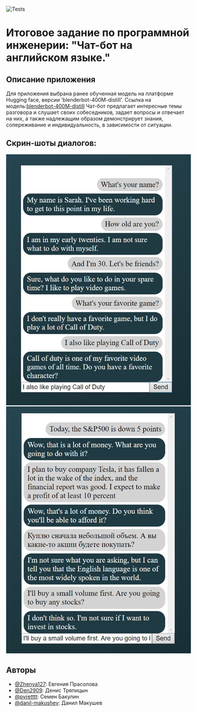 ![Tests](https://github.com/Den2909/Lenovo_api/actions/workflows/python-app.yml/badge.svg?branch=feature-1)

# Итоговое задание по программной инженерии: "Чат-бот на английском языке."

## Описание приложения
   Для приложения выбрана ранее обученная модель на платформе Hugging face, версии 'blenderbot-400M-distill'. Ссылка на модель:[blenderbot-400M-distill](https://huggingface.co/facebook/blenderbot-400M-distill/tree/main)
   Чат-бот предлагает интересные темы разговора и слушает своих собеседников, задает вопросы и отвечает на них, а также надлежащим образом демонстрирует знания, сопереживание и индивидуальность, в зависимости от ситуации. 
## Скрин-шоты диалогов:
![Иллюстрация к проекту](https://github.com/Den2909/HomeWork/blob/main/Screen-shot/example1.jpg)
![Иллюстрация к проекту](https://github.com/Den2909/HomeWork/blob/main/Screen-shot/example2.jpg)

## Авторы
* [@Zhenya127](https://github.com/Zhenya127): Евгения Прасолова
* [@Den2909](https://github.com/Den2909): Денис Тряпицын
* [@pyretttt](https://github.com/pyretttt): Семен Бакулин
* [@danil-makushev](https://github.com/danil-makushev): Данил Макушев